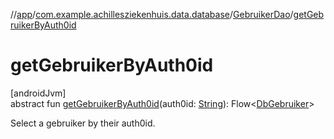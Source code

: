 //[app](../../../index.md)/[com.example.achillesziekenhuis.data.database](../index.md)/[GebruikerDao](index.md)/[getGebruikerByAuth0id](get-gebruiker-by-auth0id.md)

# getGebruikerByAuth0id

[androidJvm]\
abstract fun [getGebruikerByAuth0id](get-gebruiker-by-auth0id.md)(auth0id: [String](https://kotlinlang.org/api/latest/jvm/stdlib/kotlin/-string/index.html)): Flow&lt;[DbGebruiker](../-db-gebruiker/index.md)&gt;

Select a gebruiker by their auth0id.
